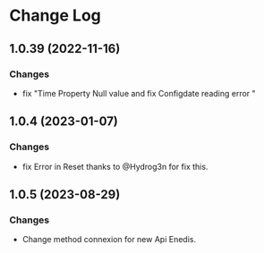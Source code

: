 # Change Log

## 1.0.39 (2022-11-16)

### Changes

* fix "Time Property Null value and fix Configdate reading error "
  
## 1.0.4 (2023-01-07)

### Changes

* fix Error in Reset thanks to @Hydrog3n for fix this.
 
## 1.0.5 (2023-08-29)

### Changes

* Change method connexion for new Api Enedis.
 



 
